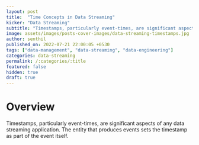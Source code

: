 ```yaml
---
layout: post
title:  "Time Concepts in Data Streaming"
kicker: "Data Streaming"
subtitle: "Timestamps, particularly event-times, are significant aspects of any data streaming application."
image: assets/images/posts-cover-images/data-streaming-timestamps.jpg
author: senthil
published_on: 2022-07-21 22:00:05 +0530
tags: ["data-management", "data-streaming", "data-engineering"]
categories: data-streaming
permalink: /:categories/:title
featured: false
hidden: true
draft: true
---
```


# Overview

Timestamps, particularly event-times, are significant aspects of any data streaming application. The entity that produces events sets the timestamp as part of the event itself.